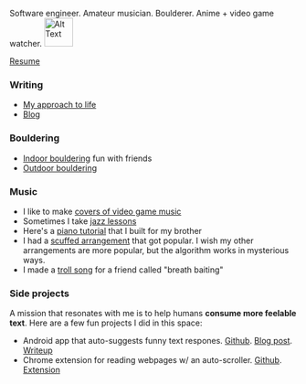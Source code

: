 Software engineer. Amateur musician. Boulderer. Anime + video game watcher.
<img src="https://cdn3.emoji.gg/emojis/85511-kirbyruns.gif" alt="Alt Text" width="50" height="50">

[Resume](https://docs.google.com/document/d/1z6G0CjMhAkKeqCyggJOCLFiD7IhwnRPKefQbRqXC4DU/edit?tab=t.0)

### Writing
- [My approach to life](https://dynalist.io/d/IfWvgrSkDIZuFvikXF9Z_1_V)
- [Blog](https://medium.com/@sjonany)

### Bouldering
- [Indoor bouldering](https://www.youtube.com/watch?v=7q1eiJ680_U&t=55s) fun with friends
- [Outdoor bouldering](https://kaya-app.kayaclimb.com/user/mimimi)

### Music
- I like to make [covers of video game music](https://www.youtube.com/watch?v=iKrX-FXY6YY)
- Sometimes I take [jazz lessons](https://www.youtube.com/watch?v=yb1JcCA2AYw)
- Here's a [piano tutorial](https://sjonany.github.io/piano-tutorial/) that I built for my brother
- I had a [scuffed arrangement](https://www.youtube.com/watch?v=Y5C54k8ovsE) that got popular. I wish my other arrangements are more popular, but the algorithm works in mysterious ways.
- I made a [troll song](https://youtu.be/Bau4niLvhbc) for a friend called "breath baiting"

### Side projects
A mission that resonates with me is to help humans **consume more feelable text**. Here are a few fun projects I did in this space:
- Android app that auto-suggests funny text respones. [Github](https://github.com/sjonany/comedy-coach-app). [Blog post](https://medium.com/@sjonany/can-ai-be-funny-an-exploration-with-texting-on-android-and-chatgpt-911af17f9b00). [Writeup](https://docs.google.com/document/d/1T3rWOU-3i9XD_WuCVmVEdFnNKUTnSM8bSeO3da9JzdA/edit?tab=t.0)
- Chrome extension for reading webpages w/ an auto-scroller. [Github](https://github.com/benfrancis314/reading_project). [Extension](https://chromewebstore.google.com/detail/readerease/bohihapocaipjlglegpjpknckgioggom?hl=en-US)
